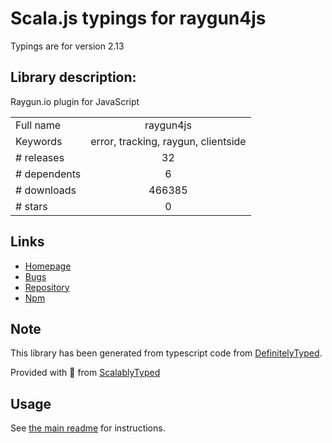 
# Scala.js typings for raygun4js

Typings are for version 2.13

## Library description:
Raygun.io plugin for JavaScript

|                    |                 |
| ------------------ | :-------------: |
| Full name          | raygun4js |
| Keywords           | error, tracking, raygun, clientside |
| # releases         | 32 |
| # dependents       | 6 |
| # downloads        | 466385 |
| # stars            | 0 |

## Links
- [Homepage](https://github.com/MindscapeHQ/raygun4js)
- [Bugs](https://github.com/MindscapeHQ/raygun4js/issues)
- [Repository](https://github.com/MindscapeHQ/raygun4js)
- [Npm](https://www.npmjs.com/package/raygun4js)
    


## Note
This library has been generated from typescript code from [DefinitelyTyped](https://definitelytyped.org).

Provided with :purple_heart: from [ScalablyTyped](https://github.com/oyvindberg/ScalablyTyped)

## Usage
See [the main readme](../../readme.md) for instructions.


